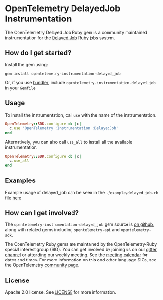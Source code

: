 # OpenTelemetry DelayedJob Instrumentation

The OpenTelemetry Delayed Job Ruby gem is a community maintained instrumentation for the [Delayed Job][delayedjob-home] Ruby jobs system.

## How do I get started?

Install the gem using:

```
gem install opentelemetry-instrumentation-delayed_job
```

Or, if you use [bundler][bundler-home], include `opentelemetry-instrumentation-delayed_job` in your `Gemfile`.

## Usage

To install the instrumentation, call `use` with the name of the instrumentation.

```ruby
OpenTelemetry::SDK.configure do |c|
  c.use 'OpenTelemetry::Instrumentation::DelayedJob'
end
```

Alternatively, you can also call `use_all` to install all the available instrumentation.

```ruby
OpenTelemetry::SDK.configure do |c|
  c.use_all
end
```

## Examples

Example usage of delayed_job can be seen in the `./example/delayed_job.rb` file [here](https://github.com/open-telemetry/opentelemetry-ruby/blob/master/instrumentation/delayed_job/example/delayed_job.rb)

## How can I get involved?

The `opentelemetry-instrumentation-delayed_job` gem source is [on github][repo-github], along with related gems including `opentelemetry-api` and `opentelemetry-sdk`.

The OpenTelemetry Ruby gems are maintained by the OpenTelemetry-Ruby special interest group (SIG). You can get involved by joining us on our [gitter channel][ruby-gitter] or attending our weekly meeting. See the [meeting calendar][community-meetings] for dates and times. For more information on this and other language SIGs, see the OpenTelemetry [community page][ruby-sig].

## License

Apache 2.0 license. See [LICENSE][license-github] for more information.

[delayedjob-home]: https://github.com/collectiveidea/delayed_job
[bundler-home]: https://bundler.io
[repo-github]: https://github.com/open-telemetry/opentelemetry-ruby
[license-github]: https://github.com/open-telemetry/opentelemetry-ruby/blob/master/LICENSE
[ruby-sig]: https://github.com/open-telemetry/community#ruby-sig
[community-meetings]: https://github.com/open-telemetry/community#community-meetings
[ruby-gitter]: https://gitter.im/open-telemetry/opentelemetry-ruby

